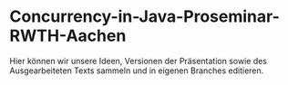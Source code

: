 # Concurrency-in-Java-Proseminar-RWTH-Aachen


Hier können wir unsere Ideen, Versionen der Präsentation sowie des Ausgearbeiteten Texts sammeln und in eigenen Branches editieren. 
